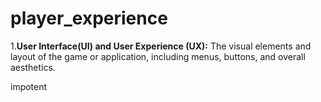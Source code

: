 # player_experience

1.**User Interface(UI) and User Experience (UX):**
    The visual elements and layout of the game or application, including menus, buttons, and overall aesthetics.

impotent
